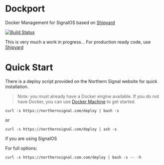# Dockport
Docker Management for SignalOS based on [Shipyard](https://github.com/shipyard/shipyard)

[![Build Status](https://travis-ci.org/norsig/dockport.svg?branch=master)](https://travis-ci.org/norsig/dockport)

This is very much a work in progress... For production ready code, use [Shipyard](https://github.com/shipyard/shipyard)

# Quick Start
There is a deploy script provided on the Northern Signal website for quick
installation.

> Note: you must already have a Docker engine available.  If you do not have
Docker, you can use [Docker Machine](https://github.com/docker/machine) to
get started.

```
curl -s https://northernsignal.com/deploy | bash -s
```
or
```
curl -s https://northernsignal.com/deploy | ash -s
```
if you are using SignalOS

For full options:

```
curl -s https://northernsignal.com.com/deploy | bash -s -- -h
```
